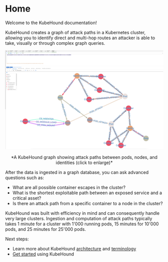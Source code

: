 # Home 

Welcome to the KubeHound documentation!

KubeHound creates a graph of attack paths in a Kubernetes cluster, allowing you to identify direct and multi-hop routes an attacker is able to take, visually or through complex graph queries.

[![](./images/example-graph.png)](./images/example-graph.png)
<center>*A KubeHound graph showing attack paths between pods, nodes, and identities (click to enlarge)*</center>

After the data is ingested in a graph database, you can ask advanced questions such as:

- What are all possible container escapes in the cluster?
- What is the shortest exploitable path between an exposed service and a critical asset?
- Is there an attack path from a specific container to a node in the cluster?

KubeHound was built with efficiency in mind and can consequently handle very large clusters. Ingestion and computation of attack paths typically takes 1 minute for a cluster with 1'000 running pods, 15 minutes for 10'000 pods, and 25 minutes for 25'000 pods.

Next steps:

- Learn more about KubeHound [architecture](./architecture) and [terminology](./terminology)
- [Get started](/user-guide/getting-started) using KubeHound
